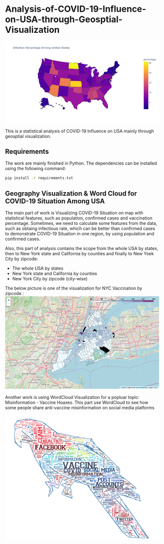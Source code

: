 # Analysis-of-COVID-19-Influence-on-USA-through-Geosptial-Visualization

![Infectious Rate Among USA by State](USA_Analysis/infectious_rate.png "Infectious Rate")

This is a statistical analysis of COVID-19 Influence on USA mainly through geosptial visualization.

## Requirements
The work are mainly finished in Python. The dependencies can be installed using the following command:
```bash
pip install -r requirements.txt
```
## Geography Visualization & Word Cloud for COVID-19 Situation Among USA
The main part of work is Visualizing COVID-19 Situation on map with statistical features, such as population, confirmed cases and vaccination percentage. Sometimes, we need to calculate some features from the data, such as obtaing infectious rate, which can be better than confirmed cases to demonstrate COVID-19 Situation in one region, by using population and confirmed cases. 

Also, this part of analysis contains the scope from the whole USA by states, then to New York state and California by counties and finally to New Yoek City by zipcode:
- The whole USA by states
- New York state and California by counties
- New York City by zipcode (city-wise)

The below picture is one of the visualization for NYC Vaccination by zipcode : 
![NYC Vaccination](New_York_City_Analysis/NYC_vaccine.png "NYC Vaccination")

Another work is using WordCloud Visualization for a popluar topic: Misinformation - Vaccine Hoaxes. This part use WordCloud to see how some people share anti-vaccine misinformation on social media platforms

![Misinformation of Vaccine Hoaxes](WordCloud/wordCloudVaccineHoaxes_Misinformation.png "Misinformation - Vaccine Hoaxes")

